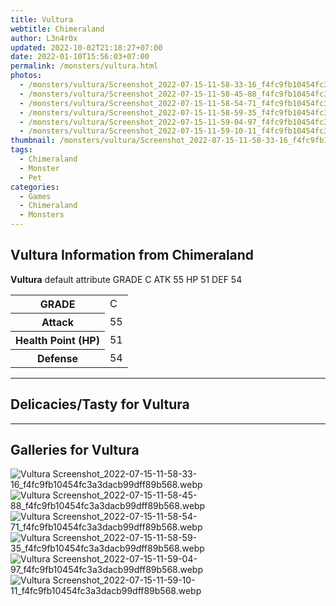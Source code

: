 ```yaml
---
title: Vultura
webtitle: Chimeraland
author: L3n4r0x
updated: 2022-10-02T21:18:27+07:00
date: 2022-01-10T15:56:03+07:00
permalink: /monsters/vultura.html
photos:
  - /monsters/vultura/Screenshot_2022-07-15-11-58-33-16_f4fc9fb10454fc3a3dacb99dff89b568.webp
  - /monsters/vultura/Screenshot_2022-07-15-11-58-45-88_f4fc9fb10454fc3a3dacb99dff89b568.webp
  - /monsters/vultura/Screenshot_2022-07-15-11-58-54-71_f4fc9fb10454fc3a3dacb99dff89b568.webp
  - /monsters/vultura/Screenshot_2022-07-15-11-58-59-35_f4fc9fb10454fc3a3dacb99dff89b568.webp
  - /monsters/vultura/Screenshot_2022-07-15-11-59-04-97_f4fc9fb10454fc3a3dacb99dff89b568.webp
  - /monsters/vultura/Screenshot_2022-07-15-11-59-10-11_f4fc9fb10454fc3a3dacb99dff89b568.webp
thumbnail: /monsters/vultura/Screenshot_2022-07-15-11-58-33-16_f4fc9fb10454fc3a3dacb99dff89b568.webp
tags:
  - Chimeraland
  - Monster
  - Pet
categories:
  - Games
  - Chimeraland
  - Monsters
---
```


<section id="bootstrap-wrapper"><link rel="stylesheet" href="https://cdn.statically.io/gh/dimaslanjaka/Web-Manajemen/40ac3225/css/bootstrap-4.5-wrapper.css"/><h1>Vultura Information from Chimeraland</h1><p><b>Vultura</b> default attribute GRADE C ATK 55 HP 51 DEF 54<table><tr><th>GRADE</th><td>C</td></tr><tr><th>Attack</th><td>55</td></tr><tr><th>Health Point (HP)</th><td>51</td></tr><tr><th>Defense</th><td>54</td></tr></table></p><hr/><h2>Delicacies/Tasty for Vultura</h2><hr/><div id="gallery"><h2>Galleries for Vultura</h2><div class="row"><div class="col-lg-6 col-12"><img src="/chimeraland/monsters/vultura/Screenshot_2022-07-15-11-58-33-16_f4fc9fb10454fc3a3dacb99dff89b568.webp" alt="Vultura Screenshot_2022-07-15-11-58-33-16_f4fc9fb10454fc3a3dacb99dff89b568.webp"/></div><div class="col-lg-6 col-12"><img src="/chimeraland/monsters/vultura/Screenshot_2022-07-15-11-58-45-88_f4fc9fb10454fc3a3dacb99dff89b568.webp" alt="Vultura Screenshot_2022-07-15-11-58-45-88_f4fc9fb10454fc3a3dacb99dff89b568.webp"/></div><div class="col-lg-6 col-12"><img src="/chimeraland/monsters/vultura/Screenshot_2022-07-15-11-58-54-71_f4fc9fb10454fc3a3dacb99dff89b568.webp" alt="Vultura Screenshot_2022-07-15-11-58-54-71_f4fc9fb10454fc3a3dacb99dff89b568.webp"/></div><div class="col-lg-6 col-12"><img src="/chimeraland/monsters/vultura/Screenshot_2022-07-15-11-58-59-35_f4fc9fb10454fc3a3dacb99dff89b568.webp" alt="Vultura Screenshot_2022-07-15-11-58-59-35_f4fc9fb10454fc3a3dacb99dff89b568.webp"/></div><div class="col-lg-6 col-12"><img src="/chimeraland/monsters/vultura/Screenshot_2022-07-15-11-59-04-97_f4fc9fb10454fc3a3dacb99dff89b568.webp" alt="Vultura Screenshot_2022-07-15-11-59-04-97_f4fc9fb10454fc3a3dacb99dff89b568.webp"/></div><div class="col-lg-6 col-12"><img src="/chimeraland/monsters/vultura/Screenshot_2022-07-15-11-59-10-11_f4fc9fb10454fc3a3dacb99dff89b568.webp" alt="Vultura Screenshot_2022-07-15-11-59-10-11_f4fc9fb10454fc3a3dacb99dff89b568.webp"/></div></div></div></section>